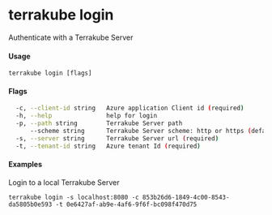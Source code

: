 # terrakube login

Authenticate with a Terrakube Server

#### Usage

```
terrakube login [flags]
```

#### Flags

```bash
  -c, --client-id string   Azure application Client id (required)
  -h, --help               help for login
  -p, --path string        Terrakube Server path
      --scheme string      Terrakube Server scheme: http or https (default "http")
  -s, --server string      Terrakube Server url (required)
  -t, --tenant-id string   Azure tenant Id (required)
```

#### Examples

Login to a local Terrakube Server

```
terrakube login -s localhost:8080 -c 853b26d6-1849-4c00-8543-da5805b0e593 -t 0e6427af-ab9e-4af6-9f6f-bc098f470d75
```

